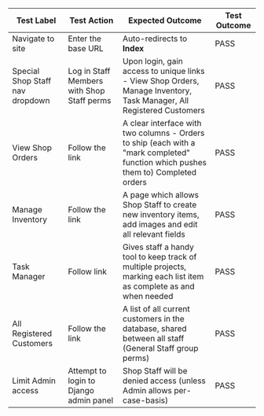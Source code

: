 | Test Label |Test Action  |Expected Outcome|Test Outcome|
|--|--|--|--|
|Navigate to site|Enter the base URL |Auto-redirects to **Index**|PASS |
|Special Shop Staff nav dropdown|Log in Staff Members with Shop Staff perms|Upon login, gain access to unique links - View Shop Orders, Manage Inventory, Task Manager, All Registered Customers|PASS|
|View Shop Orders|Follow the link|A clear interface with two columns - Orders to ship (each with a "mark completed" function which pushes them to) Completed orders |PASS|
|Manage Inventory|Follow the link|A page which allows Shop Staff to create new inventory items, add images and edit all relevant fields|PASS|
|Task Manager|Follow link|Gives staff a handy tool to keep track of multiple projects, marking each list item as complete as and when needed|PASS|
|All Registered Customers|Follow the link|A list of all current customers in the database, shared between all staff (General Staff group perms)|PASS|
|Limit Admin access|Attempt to login to Django admin panel|Shop Staff will be denied access (unless Admin allows per-case-basis)|PASS|
